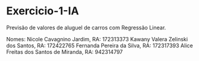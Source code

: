 # Exercicio-1-IA
Previsão de valores de aluguel de carros com Regressão Linear.

Nomes: Nicole Cavagnino Jardim, RA: 172313373
Kawany Valera Zelinski dos Santos, RA: 172422765
Fernanda Pereira da Silva, RA: 172317393
Alice Freitas dos Santos de Miranda, RA: 942314797
